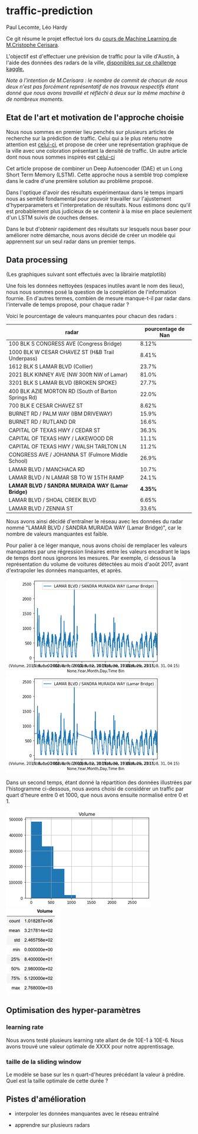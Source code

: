# traffic-prediction

Paul Lecomte, Léo Hardy

Ce git résume le projet effectué lors du [cours de Machine Learning de M.Cristophe Cerisara](https://members.loria.fr/CCerisara/#courses/machine_learning/).

L'objectif est d'effectuer une prévision de traffic pour la ville d'Austin, à l'aide des données des radars de la ville, [disponibles sur ce challenge kaggle.](https://www.kaggle.com/vinayshanbhag/radar-traffic-data)

*Note à l'intention de M.Cerisara : le nombre de commit de chacun de nous deux n'est pas forcément représentatif de nos travaux respectifs étant donné que nous avons travaillé et réfléchi à deux sur la même machine à de nombreux moments.*

## Etat de l'art et motivation de l'approche choisie

Nous nous sommes en premier lieu penchés sur plusieurs articles de recherche sur la prédiction de traffic.
Celui qui a le plus retenu notre attention est [celui-ci](https://www.researchgate.net/publication/333096680_Deep_Autoencoder_Neural_Networks_for_Short-Term_Traffic_Congestion_Prediction_of_Transportation_Networks), et propose de créer une représentation graphique de la ville avec une coloration présentant la densité de traffic.
Un autre article dont nous nous sommes inspirés est [celui-ci](https://www.researchgate.net/publication/340158853_Air_Pollution_Prediction_Using_Long_Short-Term_Memory_LSTM_and_Deep_Autoencoder_DAE_Models/link/5e7b59f7299bf1f3874008f0/download)

Cet article propose de combiner un Deep Autoencoder (DAE) et un Long Short Term Memory (LSTM). Cette approche nous a semblé trop complexe dans le cadre d'une première solution au problème proposé.


Dans l'optique d'avoir des résultats expérimentaux dans le temps imparti nous as semblé fondamental pour pouvoir travailler sur l'ajustement d'hyperparameters et l'interpretation de résultats.
Nous estimons donc qu'il est probablement plus judicieux de se contenir à la mise en place seulement d'un LSTM suivis de couches denses.


Dans le but d'obtenir rapidement des résultats sur lesquels nous baser pour améliorer notre démarche, nous avons décidé de créer un modèle qui apprennent sur un seul radar dans un premier temps.


## Data processing

(Les graphiques suivant sont effectués avec la librairie matplotlib)

Une fois les données nettoyées (espaces inutiles avant le nom des lieux), nous nous sommes posé la question de la complétion de l'information fournie. En d'autres termes, combien de mesure manque-t-il par radar dans l'intervalle de temps proposé, pour chaque radar ?

Voici le pourcentage de valeurs manquantes pour chacun des radars :

radar | pourcentage de Nan
---|---
100 BLK S CONGRESS AVE (Congress Bridge) | 8.12%
1000 BLK W CESAR CHAVEZ ST (H&B Trail Underpass) | 8.41%
1612 BLK S LAMAR BLVD (Collier) | 23.7%
2021 BLK KINNEY AVE (NW 300ft NW of Lamar) | 81.0%
3201 BLK S LAMAR BLVD (BROKEN SPOKE) | 27.7%
400 BLK AZIE MORTON RD (South of Barton Springs Rd) | 22.0%
700 BLK E CESAR CHAVEZ ST | 8.62%
BURNET RD / PALM WAY (IBM DRIVEWAY) | 15.9%
BURNET RD / RUTLAND DR | 16.6%
CAPITAL OF TEXAS HWY / CEDAR ST | 36.3%
CAPITAL OF TEXAS HWY / LAKEWOOD DR | 11.1%
CAPITAL OF TEXAS HWY / WALSH TARLTON LN | 11.2%
CONGRESS AVE / JOHANNA ST (Fulmore Middle School) | 26.9%
LAMAR BLVD / MANCHACA RD | 10.7%
LAMAR BLVD / N LAMAR SB TO W 15TH RAMP | 24.1%
**LAMAR BLVD / SANDRA MURAIDA WAY (Lamar Bridge)** | **4.35%**
LAMAR BLVD / SHOAL CREEK BLVD | 6.65%
LAMAR BLVD / ZENNIA ST | 33.6%

Nous avons ainsi décidé d'entraîner le réseau avec les données du radar nommé "LAMAR BLVD / SANDRA MURAIDA WAY (Lamar Bridge)", car le nombre de valeurs manquantes est faible.

Pour palier à ce léger manque, nous avons choisi de remplacer les valeurs manquantes par une régression linéaires entre les valeurs encadrant le laps de temps dont nous ignorons les mesures.
Par exemple, ci dessous la représentation du volume de voitures détectées au mois d'août 2017, avant d'extrapoler les données manquantes, et après.

![lamar_sept_2017_rough_datat](./images/lamar_sept_2017_rough_data.png)
![lamar_sept_2017_extrapolation](./images/lamar_sept_2017_extrapolation.png)

Dans un second temps, étant donné la répartition des données illustrées par l'histogramme ci-dessous, nous avons choisi de considérer un traffic par quart d'heure entre 0 et 1000, que nous avons ensuite normalisé entre 0 et 1.

![volume_repartition](./images/volume_repartition.png)
![volume_stats](./images/volume_stats.png)

## Optimisation des hyper-paramètres

### learning rate

Nous avons testé plusieurs learning rate allant de de 10E-1 à 10E-6. Nous avons trouvé une valeur optimale de XXXX pour notre apprentissage.

### taille de la sliding window

Le modèle se base sur les n quart-d'heures précédant la valeur à prédire. Quel est la taille optimale de cette durée ?


## Pistes d'amélioration

- interpoler les données manquantes avec le réseau entraîné

- apprendre sur plusieurs radars
